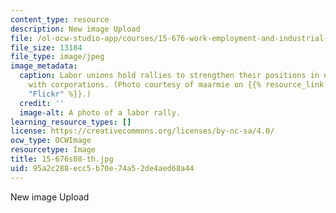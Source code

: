 ```yaml
---
content_type: resource
description: New image Upload
file: /ol-ocw-studio-app/courses/15-676-work-employment-and-industrial-relations-theory-spring-2008/95a2c288ecc5b70e74a52de4aed68a44_15-676s08-th.jpg
file_size: 13184
file_type: image/jpeg
image_metadata:
  caption: Labor unions hold rallies to strengthen their positions in negotiations
    with corporations. (Photo courtesy of maarmie on {{% resource_link "05f762af-2bfe-4a71-8373-cf5915416c91"
    "Flickr" %}}.)
  credit: ''
  image-alt: A photo of a labor rally.
learning_resource_types: []
license: https://creativecommons.org/licenses/by-nc-sa/4.0/
ocw_type: OCWImage
resourcetype: Image
title: 15-676s08-th.jpg
uid: 95a2c288-ecc5-b70e-74a5-2de4aed68a44
---
```

New image Upload